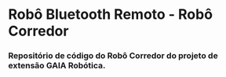 # Robô Bluetooth Remoto - Robô Corredor
### Repositório de código do Robô Corredor do projeto de extensão GAIA Robótica.

